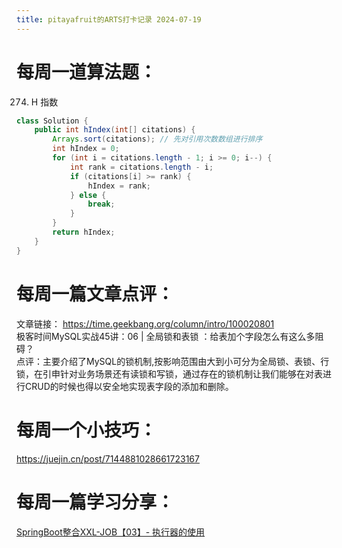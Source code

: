 ```yaml
---
title: pitayafruit的ARTS打卡记录 2024-07-19
---
```


# 每周一道算法题：
274. H 指数 
```java
class Solution {
    public int hIndex(int[] citations) {
        Arrays.sort(citations); // 先对引用次数数组进行排序
        int hIndex = 0;
        for (int i = citations.length - 1; i >= 0; i--) {
            int rank = citations.length - i; 
            if (citations[i] >= rank) { 
                hIndex = rank; 
            } else {
                break; 
            }
        }
        return hIndex;
    }
}
```

# 每周一篇文章点评：
文章链接： https://time.geekbang.org/column/intro/100020801</br>
极客时间MySQL实战45讲：06 | 全局锁和表锁 ：给表加个字段怎么有这么多阻碍？</br>
点评：主要介绍了MySQL的锁机制,按影响范围由大到小可分为全局锁、表锁、行锁，在引申针对业务场景还有读锁和写锁，通过存在的锁机制让我们能够在对表进行CRUD的时候也得以安全地实现表字段的添加和删除。

# 每周一个小技巧：
https://juejin.cn/post/7144881028661723167



# 每周一篇学习分享：
[SpringBoot整合XXL-JOB【03】- 执行器的使用](https://juejin.cn/post/7392898777047990291)
